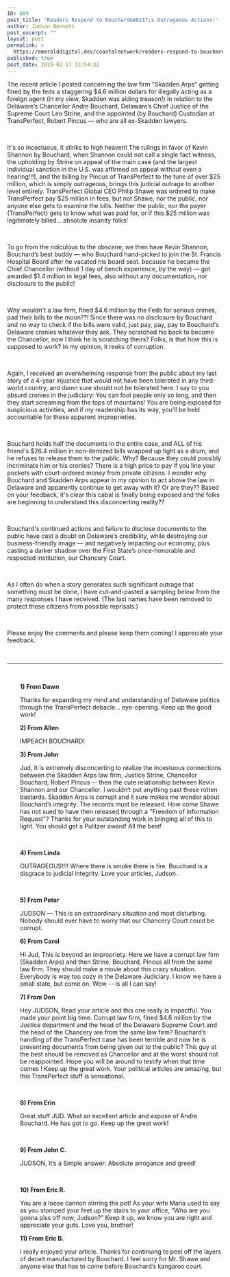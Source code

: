 ```yaml
---
ID: 689
post_title: 'Readers Respond to Bouchard&#8217;s Outrageous Actions!'
author: Judson Bennett
post_excerpt: ""
layout: post
permalink: >
  https://emeralddigital.dev/coastalnetwork/readers-respond-to-bouchards-outrageous-actions/
published: true
post_date: 2019-02-17 13:54:32
---
```

The recent article I posted concerning the law firm "Skadden Arps" getting fined by the feds a staggering $4.6 million dollars for illegally acting as a foreign agent (in my view, Skadden was aiding treason!) in relation to the Delaware’s Chancellor Andre Bouchard, Delaware’s Chief Justice of the Supreme Court Leo Strine, and the appointed (by Bouchard) Custodian at TransPerfect, Robert Pincus — who are all ex-Skadden lawyers.

&nbsp;

It's so incestuous, it stinks to high heaven! The rulings in favor of Kevin Shannon by Bouchard, when Shannon could not call a single fact witness, the upholding by Strine on appeal of the main case (and the largest individual sanction in the U.S. was affirmed on appeal without even a hearing!!!), and the billing by Pincus of TransPerfect to the tune of over $25 million, which is simply outrageous, brings this judicial outrage to another level entirely. TransPerfect Global CEO Philip Shawe was ordered to make TransPerfect pay $25 million in fees, but not Shawe, nor the public, nor anyone else gets to examine the bills. Neither the public, nor the payer (TransPerfect) gets to know what was paid for, or if this $25 million was legitimately billed... absolute insanity folks!

&nbsp;

To go from the ridiculous to the obscene, we then have Kevin Shannon, Bouchard’s best buddy — who Bouchard hand-picked to join the St. Francis Hospital Board after he vacated his board seat. because he became the Chief Chancellor (without 1 day of bench experience, by the way) — got awarded $1.4 million in legal fees, also without any documentation, nor disclosure to the public!

&nbsp;

Why wouldn't a law firm, fined $4.6 million by the Feds for serious crimes, pad their bills to the moon??! Since there was no disclosure by Bouchard and no way to check if the bills were valid, just pay, pay, pay to Bouchard's Delaware cronies whatever they ask. They scratched his back to become the Chancellor, now I think he is scratching theirs? Folks, is that how this is supposed to work? In my opinion, it reeks of corruption.

&nbsp;

Again, I received an overwhelming response from the public about my last story of a 4-year injustice that would not have been tolerated in any third-world country, and damn sure should not be tolerated here. I say to you absurd cronies in the judiciary: You can fool people only so long, and then they start screaming from the tops of mountains! You are being exposed for suspicious activities, and if my readership has its way, you'll be held accountable for these apparent improprieties.

&nbsp;

Bouchard holds half the documents in the entire case, and ALL of his friend's $26.4 million in non-itemized bills wrapped up tight as a drum, and he refuses to release them to the public. Why? Because they could possibly incriminate him or his cronies? There is a high price to pay if you line your pockets with court-ordered money from private citizens. I wonder why Bouchard and Skadden Arps appear in my opinion to act above the law in Delaware and apparently continue to get away with it? Or are they?? Based on your feedback, it's clear this cabal is finally being exposed and the folks are beginning to understand this disconcerting reality??

&nbsp;

Bouchard's continued actions and failure to disclose documents to the public have cast a doubt on Delaware’s credibility, while destroying our business-friendly image — and negatively impacting our economy, plus casting a darker shadow over the First State’s once-honorable and respected institution, our Chancery Court.

&nbsp;

As I often do when a story generates such significant outrage that something must be done, I have cut-and-pasted a sampling below from the many responses I have received. (The last names have been removed to protect these citizens from possible reprisals.)

&nbsp;

Please enjoy the comments and please keep them coming! I appreciate your feedback.

&nbsp;

<hr />

&nbsp;
<p style="padding-left:30px;"><strong>1) From Dawn</strong></p>
<p style="padding-left:30px;">Thanks for expanding my mind and understanding of Delaware politics through the TransPerfect debacle... eye-opening. Keep up the good work!</p>
<p style="padding-left:30px;"></p>
<p style="padding-left:30px;"><strong>2) From Allen</strong></p>
<p style="padding-left:30px;">IMPEACH BOUCHARD!</p>
<p style="padding-left:30px;"></p>
<p style="padding-left:30px;"><strong>3) From John</strong></p>
<p style="padding-left:30px;">Jud, It is extremely disconcerting to realize the incestuous connections between the Skadden Arps law firm, Justice Strine, Chancellor Bouchard, Robert Pincus -- then the cute relationship between Kevin Shannon and our Chancellor. I wouldn’t put anything past these rotten bastards. Skadden Arps is corrupt and it sure makes me wonder about Bouchard’s integrity. The records must be released. How come Shawe has not sued to have then released through a "Freedom of Information Request"? Thanks for your outstanding work in bringing all of this to light. You should get a Pulitzer award! All the best!</p>
&nbsp;
<p style="padding-left:30px;"><strong>4) From Linda</strong></p>
<p style="padding-left:30px;">OUTRAGEOUS!!!! Where there is smoke there is fire. Bouchard is a disgrace to judicial integrity. Love your articles, Judson.</p>
&nbsp;
<p style="padding-left:30px;"><strong>5) From Peter</strong></p>
<p style="padding-left:30px;">JUDSON — This is an extraordinary situation and most disturbing. Nobody should ever have to worry that our Chancery Court could be corrupt.</p>
<p style="padding-left:30px;"></p>
<p style="padding-left:30px;"><strong>6) From Carol</strong></p>
<p style="padding-left:30px;">Hi Jud, This is beyond an impropriety. Here we have a corrupt law firm (Skadden Arps) and then Strine, Bouchard, Pincus all from the same law firm. They should make a movie about this crazy situation. Everybody is way too cozy in the Delaware Judiciary. I know we have a small state, but come on. Wow -- is all I can say!</p>
<p style="padding-left:30px;"></p>
<p style="padding-left:30px;"><strong>7) From Don</strong></p>
<p style="padding-left:30px;">Hey JUDSON, Read your article and this one really is impactful. You made your point big time. Corrupt law firm, fined $4.6 million by the Justice department and the head of the Delaware Supreme Court and the head of the Chancery are from the same law firm? Bouchard’s handling of the TransPerfect case has been terrible and now he is preventing documents from being given out to the public? This guy at the best should be removed as Chancellor and at the worst should not be reappointed. Hope you will be around to testify when that time comes ! Keep up the great work. Your political articles are amazing, but this TransPerfect stuff is sensational.</p>
&nbsp;
<p style="padding-left:30px;"><strong>8) From Erin</strong></p>
<p style="padding-left:30px;">Great stuff JUD. What an excellent article and expose of Andre Bouchard. He has got to go. Keep up the great work!</p>
&nbsp;
<p style="padding-left:30px;"><strong>9) From John C.</strong></p>
<p style="padding-left:30px;">JUDSON, It’s a Simple answer: Absolute arrogance and greed!</p>
&nbsp;
<p style="padding-left:30px;"><strong>10) From Eric R.</strong></p>
<p style="padding-left:30px;">You are a loose cannon stirring the pot! As your wife Maria used to say as you stomped your feet up the stairs to your office, “Who are you gonna piss off now, Judson?” Keep it up, we know you are right and appreciate your guts. Love you, brother!</p>
<p style="padding-left:30px;"></p>
<p style="padding-left:30px;"><strong>11) From Eric B.</strong></p>
<p style="padding-left:30px;">I really enjoyed your article. Thanks for continuing to peel off the layers of deceit manufactured by Bouchard. I feel sorry for Mr. Shawe and anyone else that has to come before Bouchard’s kangaroo court.</p>
<p style="padding-left:30px;"></p>